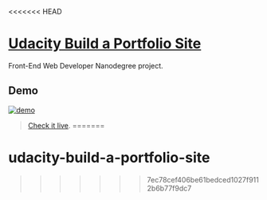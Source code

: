 <<<<<<< HEAD
# [Udacity Build a Portfolio Site](https://github.com/udacity/Project-Descriptions-for-Review/blob/master/Front%20End/Build%20a%20Portfolio%20Site.md)

Front-End Web Developer Nanodegree project.

## Demo

[![demo](https://raw.githubusercontent.com/brenopolanski/udacity-build-a-portfolio-site/master/demo.png)](http://brenopolanski.github.io/udacity-build-a-portfolio-site/)

> [Check it live](http://brenopolanski.github.io/udacity-build-a-portfolio-site/).
=======
# udacity-build-a-portfolio-site
>>>>>>> 7ec78cef406be61bedced1027f9112b6b77f9dc7
